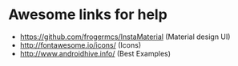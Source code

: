 # Awesome links for help

- https://github.com/frogermcs/InstaMaterial (Material design UI)
- http://fontawesome.io/icons/  (Icons)
- http://www.androidhive.info/  (Best Examples)
